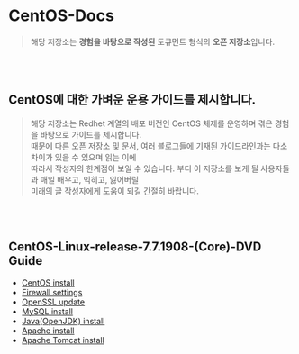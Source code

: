 # CentOS-Docs
> 해당 저장소는 **경험을 바탕으로 작성된** 도큐먼트 형식의 **오픈 저장소**입니다.  

<br/>
<br/>

## CentOS에 대한 가벼운 운용 가이드를 제시합니다.
> 해당 저장소는 Redhet 계열의 배포 버전인 CentOS 체제를 운영하며 겪은 경험을 바탕으로 가이드를 제시합니다.  
때문에 다른 오픈 저장소 및 문서, 여러 블로그들에 기재된 가이드라인과는 다소 차이가 있을 수 있으며 읽는 이에  
따라서 작성자의 한계점이 보일 수 있습니다. 부디 이 저장소를 보게 될 사용자들과 매일 배우고, 익히고, 잃어버릴  
미래의 글 작성자에게 도움이 되길 간절히 바랍니다.  

<br/>
<br/>

## CentOS-Linux-release-7.7.1908-(Core)-DVD Guide
- [CentOS install](https://github.com/ionio-dev/CentOS-Docs/blob/master/CentOS-Linux-release-7.7.1908-(Core)-DVD/guide/centos7_installation.md)
- [Firewall settings](https://github.com/ionio-dev/Dev-Docs/blob/master/CentOS-Linux-release-7.7.1908-(Core)-DVD/guide/preferences/firewall_settings.md)
- [OpenSSL update](https://github.com/ionio-dev/Dev-Docs/blob/master/CentOS-Linux-release-7.7.1908-(Core)-DVD/guide/preferences/openssl_settings.md)
- [MySQL install](https://github.com/ionio-dev/Dev-Docs/blob/master/CentOS-Linux-release-7.7.1908-(Core)-DVD/guide/mysql_installation.md)
- [Java(OpenJDK) install](https://github.com/ionio-dev/CentOS-Docs/blob/master/CentOS-Linux-release-7.7.1908-(Core)-DVD/guide/java_installation.md)
- [Apache install](https://github.com/ionio-dev/Dev-Docs/blob/master/CentOS-Linux-release-7.7.1908-(Core)-DVD/guide/apache_installation.md)
- [Apache Tomcat install](https://github.com/ionio-dev/CentOS-Docs/blob/master/CentOS-Linux-release-7.7.1908-(Core)-DVD/guide/apache_tomcat_installation.md)
<br/>
